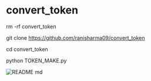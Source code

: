 # convert_token



rm -rf convert_token

git clone https://github.com/ranisharma09/convert_token      



cd convert_token





python TOKEN_MAKE.py





![README md](https://user-images.githubusercontent.com/109195584/194703477-62eccd40-3cf0-4a75-ba23-e75b627a394a.png)
